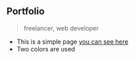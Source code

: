## Portfolio
> freelancer, web developer
- This is a simple page [you can see here]( https://jontru.github.io/Portfolio_Erik-Jacobson/)
- Two colors are used
